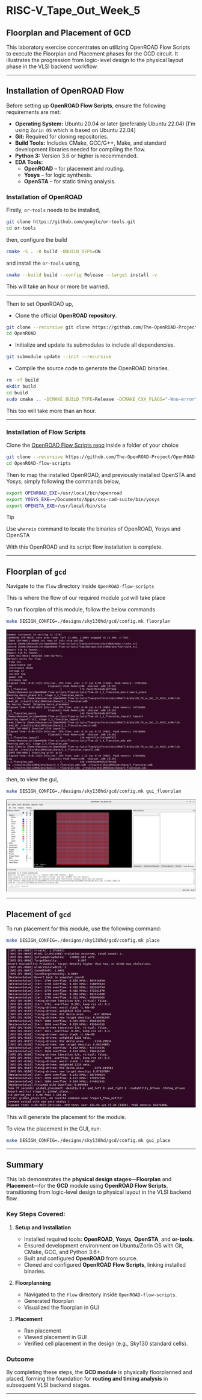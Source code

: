 # RISC-V_Tape_Out_Week_5
## Floorplan and Placement of GCD 

This laboratory exercise concentrates on utilizing OpenROAD Flow Scripts to execute the Floorplan and Placement phases for the GCD circuit. It illustrates the progression from logic-level design to the physical layout phase in the VLSI backend workflow.

---

## Installation of OpenROAD Flow

Before setting up **OpenROAD Flow Scripts**, ensure the following requirements are met:

- **Operating System:** Ubuntu 20.04 or later (preferably Ubuntu 22.04) [I'm using `Zorin OS` which is based on Ubuntu 22.04]
- **Git:** Required for cloning repositories.
- **Build Tools:** Includes CMake, GCC/G++, Make, and standard development libraries needed for compiling the flow.
- **Python 3:** Version 3.6 or higher is recommended.
- **EDA Tools:**
  - **OpenROAD** – for placement and routing.
  - **Yosys** – for logic synthesis.
  - **OpenSTA** – for static timing analysis.


### Installation of OpenROAD

Firstly, `or-tools` needs to be installed,

```bash
git clone https://github.com/google/or-tools.git
cd or-tools
```

then, configure the build

```bash
cmake -S . -B build -DBUILD_DEPS=ON
```

and install the `or-tools` using,

```bash
cmake --build build --config Release --target install -v
```

This will take an hour or more be warned.



---

Then to set OpenROAD up,

- Clone the official **OpenROAD repository**.

```bash
git clone --recursive git clone https://github.com/The-OpenROAD-Project/OpenROAD.git
cd OpenROAD
```

- Initialize and update its submodules to include all dependencies.

```bash
git submodule update --init --recursive
```

- Compile the source code to generate the OpenROAD binaries.

```bash
rm -rf build
mkdir build
cd build
sudo cmake .. -DCMAKE_BUILD_TYPE=Release -DCMAKE_CXX_FLAGS="-Wno-error" -DCMAKE_PREFIX_PATH="/usr/local" -DCMAKE_CXX_COMPILER=/usr/bin/g++-9
```

This too will take more than an hour.



---

### Installation of Flow Scripts

Clone the [OpenROAD Flow Scripts repo](https://github.com/The-OpenROAD-Project/OpenROAD-flow-scripts) inside a folder of your choice

```bash 
git clone --recursive https://github.com/The-OpenROAD-Project/OpenROAD-flow-scripts
cd OpenROAD-flow-scripts
```


Then to map the installed OpenROAD, and previously installed OpenSTA and Yosys, simply following the commands below,

```bash
export OPENROAD_EXE=/usr/local/bin/openroad
export YOSYS_EXE=~/Documents/Apps/oss-cad-suite/bin/yosys
export OPENSTA_EXE=/usr/local/bin/sta
```

> [!Tip]
> Use `whereis` command to locate the binaries of OpenROAD, Yosys and OpenSTA


With this OpenROAD and its script flow installation is complete.

---

## Floorplan of `gcd` 

Navigate to the `flow` directory inside `OpenROAD-flow-scripts` 

This is where the flow of our required module `gcd` will take place 

To run floorplan of this module, follow the below commands 

```bash
make DESIGN_CONFIG=./designs/sky130hd/gcd/config.mk floorplan
```

![floorplan](https://github.com/Rahul-Sivesh-11/RISC-V_Tape_Out_Week_5/blob/main/Images/Screenshot%202025-10-26%20000950.png)

then, to view the gui,

```bash
make DESIGN_CONFIG=./designs/sky130hd/gcd/config.mk gui_floorplan
```

![floorplangui](https://github.com/Rahul-Sivesh-11/RISC-V_Tape_Out_Week_5/blob/main/Images/Screenshot%202025-10-26%20001127.png)

---

## Placement of `gcd`

To run placement for this module, use the following command:  

```bash
make DESIGN_CONFIG=./designs/sky130hd/gcd/config.mk place
```  

![placement](https://github.com/Rahul-Sivesh-11/RISC-V_Tape_Out_Week_5/blob/main/Images/Screenshot%202025-10-26%20001148.png)

This will generate the placement for the module.  

To view the placement in the GUI, run:  

```bash
make DESIGN_CONFIG=./designs/sky130hd/gcd/config.mk gui_place
```



---

## Summary

This lab demonstrates the **physical design stages**—**Floorplan** and **Placement**—for the **GCD** module using **OpenROAD Flow Scripts**, transitioning from logic-level design to physical layout in the VLSI backend flow.

### Key Steps Covered:

1. **Setup and Installation**
   - Installed required tools: **OpenROAD**, **Yosys**, **OpenSTA**, and **or-tools**.
   - Ensured development environment on Ubuntu/Zorin OS with Git, CMake, GCC, and Python 3.6+.
   - Built and configured **OpenROAD** from source.
   - Cloned and configured **OpenROAD Flow Scripts**, linking installed binaries.

2. **Floorplanning**
   - Navigated to the `flow` directory inside `OpenROAD-flow-scripts`.
   - Generated floorplan 
   - Visualized the floorplan in GUI 

3. **Placement**
   - Ran placement 
   - Viewed placement in GUI 
   - Verified cell placement in the design (e.g., Sky130 standard cells).

### Outcome

By completing these steps, the **GCD module** is physically floorplanned and placed, forming the foundation for **routing and timing analysis** in subsequent VLSI backend stages.

---
